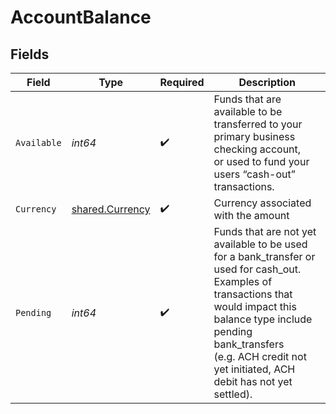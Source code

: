 # AccountBalance


## Fields

| Field                                                                                                                                                                                                                                                     | Type                                                                                                                                                                                                                                                      | Required                                                                                                                                                                                                                                                  | Description                                                                                                                                                                                                                                               |
| --------------------------------------------------------------------------------------------------------------------------------------------------------------------------------------------------------------------------------------------------------- | --------------------------------------------------------------------------------------------------------------------------------------------------------------------------------------------------------------------------------------------------------- | --------------------------------------------------------------------------------------------------------------------------------------------------------------------------------------------------------------------------------------------------------- | --------------------------------------------------------------------------------------------------------------------------------------------------------------------------------------------------------------------------------------------------------- |
| `Available`                                                                                                                                                                                                                                               | *int64*                                                                                                                                                                                                                                                   | :heavy_check_mark:                                                                                                                                                                                                                                        | Funds that are available to be transferred to your primary business checking account,<br/>or used to fund your users “cash-out” transactions.<br/>                                                                                                        |
| `Currency`                                                                                                                                                                                                                                                | [shared.Currency](../../../pkg/models/shared/currency.md)                                                                                                                                                                                                 | :heavy_check_mark:                                                                                                                                                                                                                                        | Currency associated with the amount                                                                                                                                                                                                                       |
| `Pending`                                                                                                                                                                                                                                                 | *int64*                                                                                                                                                                                                                                                   | :heavy_check_mark:                                                                                                                                                                                                                                        | Funds that are not yet available to be used for a bank_transfer or used for cash_out. <br/>Examples of transactions that would impact this balance type include pending bank_transfers <br/>(e.g. ACH credit not yet initiated, ACH debit has not yet settled). <br/> |